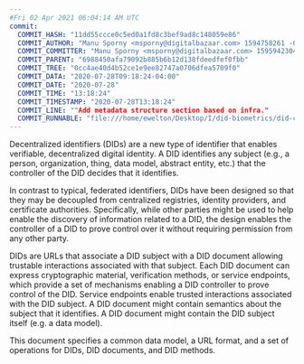 ```yaml
---
#Fri 02 Apr 2021 06:04:14 AM UTC
commit:
  COMMIT_HASH: "11dd55ccce0c5ed0a1fd8c3bef9ad8c148059e86"
  COMMIT_AUTHOR: "Manu Sporny <msporny@digitalbazaar.com> 1594758261 -0400"
  COMMIT_COMMITTER: "Manu Sporny <msporny@digitalbazaar.com> 1595942304 -0400"
  COMMIT_PARENT: "6988450afa79092b885b6b12d138fdeedfef0fbb"
  COMMIT_TREE: "0cc4ae40d4b52ce1e9ee82747a0706dfea5709f0"
  COMMIT_DATA: "2020-07-28T09:18:24-04:00"
  COMMIT_DATE: "2020-07-28"
  COMMIT_TIME: "13:18:24"
  COMMIT_TIMESTAMP: "2020-07-28T13:18:24"
  COMMIT_LINE: ""Add metadata structure section based on infra."
  COMMIT_RUNNABLE: "file:///home/ewelton/Desktop/I/did-biometrics/did-core-dataset/analysis/gitinfo/11dd55ccce0c5ed0a1fd8c3bef9ad8c148059e86/snapshot/index.html"
---
```


<section id="abstract">
<p>
<a>Decentralized identifiers</a> (DIDs) are a new type of identifier that
enables verifiable, decentralized digital identity. A <a>DID</a> identifies any
subject (e.g., a person, organization, thing, data model, abstract entity, etc.)
that the controller of the <a>DID</a> decides that it identifies.

In contrast to typical, federated identifiers, DIDs have been designed
so that they may be decoupled from centralized registries, identity providers,
and certificate authorities. Specifically, while other parties might be used
to help enable the discovery of information related to a <a>DID</a>,
the design enables the controller of a <a>DID</a> to prove control over it
without requiring permission from any other party.

<a>DID</a>s are URLs that associate
a <a>DID subject</a> with a <a>DID document</a> allowing trustable interactions
associated with that subject. Each <a>DID document</a> can express cryptographic
material, verification methods, or <a>service endpoints</a>, which provide a set
of mechanisms enabling a <a>DID controller</a> to prove control of the
<a>DID</a>. <a>Service endpoints</a> enable trusted interactions associated with
the <a>DID subject</a>. A <a>DID document</a> might contain semantics about the
subject that it identifies. A <a>DID document</a> might contain the <a>DID
subject</a> itself (e.g. a data model).
    </p>
<p>
This document specifies a common data model, a URL format, and a set of
operations for <a>DIDs</a>, <a>DID documents</a>, and <a>DID methods</a>.
    </p>
</section>

